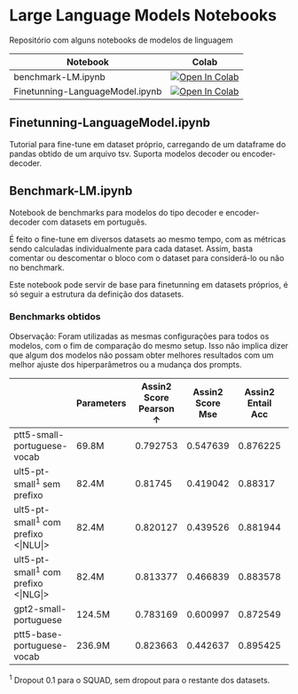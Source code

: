 # Large Language Models Notebooks

Repositório com alguns notebooks de modelos de linguagem

| Notebook                        | Colab                                                                                                                       |
|---------------------------------|-----------------------------------------------------------------------------------------------------------------------------|
| benchmark-LM.ipynb              | [![Open In Colab](https://colab.research.google.com/assets/colab-badge.svg)](https://colab.research.google.com/github/thacio/LLM-Notebooks/blob/main/benchmark-LM.ipynb)             |
| Finetunning-LanguageModel.ipynb | [![Open In Colab](https://colab.research.google.com/assets/colab-badge.svg)](https://colab.research.google.com/github/thacio/LLM-Notebooks/blob/main/Finetunning-LanguageModel.ipynb) |


## Finetunning-LanguageModel.ipynb

Tutorial para fine-tune em dataset próprio, carregando de um dataframe do pandas obtido de um arquivo tsv. Suporta modelos decoder ou encoder-decoder.

## Benchmark-LM.ipynb

Notebook de benchmarks para modelos do tipo decoder e encoder-decoder com datasets em português.

É feito o fine-tune em diversos datasets ao mesmo tempo, com as métricas sendo calculadas individualmente para cada dataset. Assim, basta comentar ou descomentar o bloco com o dataset para considerá-lo ou não no benchmark.

Este notebook pode servir de base para finetunning em datasets próprios, é só seguir a estrutura da definição dos datasets.

### Benchmarks obtidos

Observação: Foram utilizadas as mesmas configurações para todos os modelos, com o fim de comparação do mesmo setup. Isso não implica dizer que algum dos modelos não possam obter melhores resultados com um melhor ajuste dos hiperparâmetros ou a mudança dos prompts.

|                                    | Parameters | Assin2 Score Pearson &uarr; | Assin2 Score Mse | Assin2 Entail Acc | Assin2 Entail F1 | Cola Acc | Cola Matthews Corr | Mrpc Acc | Rte Acc  | Stsb Pearson | Stsb Spearmanr | Stsb Mse | Wnli Acc | squad Acc | squad F1 |
|------------------------------------|------------|----------------------|------------------|-------------------|------------------|----------|--------------------|----------|----------|--------------|----------------|----------|----------|-----------|----------|
| ptt5-small-portuguese-vocab        | 69.8M      | 0.792753             | 0.547639         | 0.876225          | 0.87609          | 0.708533 | 0.184335           | 0.821078 | 0.67509  | 0.817776     | 0.813883       | 0.852606 | 0.478873 | 64.90066  | 75.90639 |
| ult5-pt-small<sup>1</sup> sem prefixo           | 82.4M      | 0.81745              | 0.419042         | 0.88317           | 0.883074         | 0.688399 | 0.111816           | 0.806373 | 0.685921 | 0.852452     | 0.847828       | 0.641772 | 0.464789 | 65.38316  | 76.61703 |
| ult5-pt-small<sup>1</sup> com prefixo <\|NLU\|> | 82.4M      | 0.820127             | 0.439526         | 0.881944          | 0.881718         | 0.686481 | 0.15668            | 0.821078 | 0.689531 | 0.829919     | 0.830725       | 0.722225 | 0.464789 | -         | -        |
| ult5-pt-small<sup>1</sup> com prefixo <\|NLG\|> | 82.4M      | 0.813377             | 0.466839         | 0.883578          | 0.883539         | 0.691275 | 0.14724            | 0.806373 | 0.6787   | 0.837863     | 0.833992       | 0.683737 | 0.492958 | -         | -        |
| gpt2-small-portuguese              | 124.5M     | 0.783169             | 0.600997         | 0.872549          | 0.871974         | 0.69511  | 0.155226           | 0.813725 | 0.628159 | 0.8077       | 0.804051       | 0.790478 | 0.549296 | 51.12583  | 64.22844 |
| ptt5-base-portuguese-vocab         | 236.9M     | 0.823663             | 0.442637         | 0.895425          | 0.895156         | 0.725791 | 0.267567           | 0.852941 | 0.707581 | 0.851498     | 0.842867       | 0.649944 | 0.507042 | 71.3245   | 81.47399 |

<sup>1</sup> Dropout 0.1 para o SQUAD, sem dropout para o restante dos datasets.
